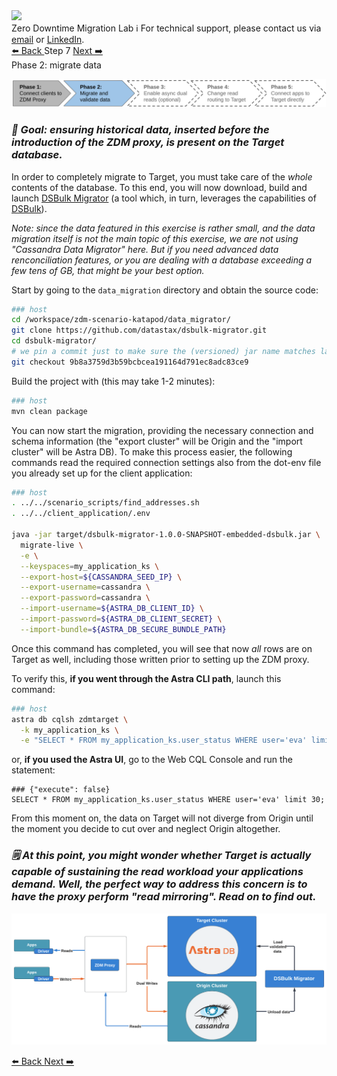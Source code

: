 <!-- TOP -->
<div class="top">
  <img src="https://datastax-academy.github.io/katapod-shared-assets/images/ds-academy-logo.svg" />
  <div class="scenario-title-section">
    <span class="scenario-title">Zero Downtime Migration Lab</span>
    <span class="scenario-subtitle">ℹ️ For technical support, please contact us via <a href="mailto:aleksandr.volochnev@datastax.com">email</a> or <a href="https://dtsx.io/aleks">LinkedIn</a>.</span>
  </div>
</div>

<!-- NAVIGATION -->
<div id="navigation-top" class="navigation-top">
 <a href='command:katapod.loadPage?[{"step":"step6"}]' 
   class="btn btn-dark navigation-top-left">⬅️ Back
 </a>
<span class="step-count">Step 7</span>
 <a href='command:katapod.loadPage?[{"step":"step8"}]' 
    class="btn btn-dark navigation-top-right">Next ➡️
  </a>
</div>

<!-- CONTENT -->

<div class="step-title">Phase 2: migrate data</div>

![Phase 2](images/p2.png)

### _🎯 Goal: ensuring historical data, inserted before the introduction of the ZDM proxy, is present on the Target database._

In order to completely migrate to Target, you must take care
of the _whole_ contents of the database. To this end,
you will now download, build and launch [DSBulk Migrator](https://github.com/datastax/dsbulk-migrator#readme)
(a tool which, in turn, leverages the capabilities of [DSBulk](https://github.com/datastax/dsbulk#readme)).

_Note: since the data featured in this exercise is rather small, and the data
migration itself is not the main topic of this exercise, we are not using "Cassandra Data Migrator" here. But if you need advanced data renconciliation features, or you
are dealing with a database exceeding a few tens of GB, that might be your best option._

Start by going to the `data_migration` directory and obtain the source
code:

```bash
### host
cd /workspace/zdm-scenario-katapod/data_migrator/
git clone https://github.com/datastax/dsbulk-migrator.git
cd dsbulk-migrator/
# we pin a commit just to make sure the (versioned) jar name matches later on:
git checkout 9b8a3759d3b59bcbcea191164d791ec8adc83ce9
```

Build the project with (this may take 1-2 minutes):

```bash
### host
mvn clean package
```

You can now start the migration, providing the necessary connection and
schema information (the "export cluster" will be Origin and the
"import cluster" will be Astra DB). To make this process easier, the
following commands read the required connection settings also from the dot-env
file you already set up for the client application:

```bash
### host
. ../../scenario_scripts/find_addresses.sh
. ../../client_application/.env

java -jar target/dsbulk-migrator-1.0.0-SNAPSHOT-embedded-dsbulk.jar \
  migrate-live \
  -e \
  --keyspaces=my_application_ks \
  --export-host=${CASSANDRA_SEED_IP} \
  --export-username=cassandra \
  --export-password=cassandra \
  --import-username=${ASTRA_DB_CLIENT_ID} \
  --import-password=${ASTRA_DB_CLIENT_SECRET} \
  --import-bundle=${ASTRA_DB_SECURE_BUNDLE_PATH}
```

Once this command has completed, you will see that now _all_ rows are
on Target as well, including those written prior to setting up
the ZDM proxy.

To verify this,
**if you went through the Astra CLI path**, launch this command:

```bash
### host
astra db cqlsh zdmtarget \
  -k my_application_ks \
  -e "SELECT * FROM my_application_ks.user_status WHERE user='eva' limit 30;"
```

or, **if you used the Astra UI**, go to the Web CQL Console and run the statement:

```cql
### {"execute": false}
SELECT * FROM my_application_ks.user_status WHERE user='eva' limit 30;
```

From this moment on, the data on Target will not diverge from Origin
until the moment you decide to cut over and neglect Origin altogether.

### _🗒️ At this point, you might wonder whether Target is actually capable of sustaining the read workload your applications demand. Well, the perfect way to address this concern is to have the proxy perform "read mirroring". Read on to find out._

![Schema, phase 2](images/schema2_r.png)

<!-- NAVIGATION -->
<div id="navigation-bottom" class="navigation-bottom">
 <a href='command:katapod.loadPage?[{"step":"step6"}]'
   class="btn btn-dark navigation-bottom-left">⬅️ Back
 </a>
 <a href='command:katapod.loadPage?[{"step":"step8"}]'
    class="btn btn-dark navigation-bottom-right">Next ➡️
  </a>
</div>
